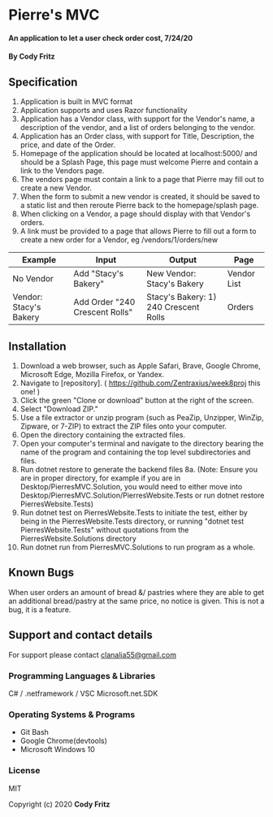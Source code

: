 # Pierre's MVC

#### An application to let a user check order cost, 7/24/20

#### By Cody Fritz

## Specification

1. Application is built in MVC format
2. Application supports and uses Razor functionality
3. Application has a Vendor class, with support for the Vendor's name, a description of the vendor, and a list of orders belonging to the vendor.
4. Application has an Order class, with support for Title, Description, the price, and date of the Order.
5. Homepage of the application should be located at localhost:5000/ and should be a Splash Page, this page must welcome Pierre and contain a link to the Vendors page.
6. The vendors page must contain a link to a page that Pierre may fill out to create a new Vendor.
7. When the form to submit a new vendor is created, it should be saved to a static list and then reroute Pierre back to the homepage/splash page.
8. When clicking on a Vendor, a page should display with that Vendor's orders.
9. A link must be provided to a page that allows Pierre to fill out a form to create a new order for a Vendor, eg /vendors/1/orders/new

| Example                | Input                          | Output                                | Page        |
| ---------------------- | ------------------------------ | ------------------------------------- | ----------- |
| No Vendor              | Add "Stacy's Bakery"           | New Vendor: Stacy's Bakery            | Vendor List |
| Vendor: Stacy's Bakery | Add Order "240 Crescent Rolls" | Stacy's Bakery: 1) 240 Crescent Rolls | Orders      |

## Installation

1.  Download a web browser, such as Apple Safari, Brave, Google Chrome, Microsoft Edge, Mozilla Firefox, or Yandex.
2.  Navigate to [repository]. ( https://github.com/Zentraxius/week8proj this one! )
3.  Click the green "Clone or download" button at the right of the screen.
4.  Select "Download ZIP."
5.  Use a file extractor or unzip program (such as PeaZip, Unzipper, WinZip, Zipware, or 7-ZIP) to extract the ZIP files onto your computer.
6.  Open the directory containing the extracted files.
7.  Open your computer's terminal and navigate to the directory bearing the name of the program and containing the top level subdirectories and files.
8.  Run dotnet restore to generate the backend files
    8a. (Note: Ensure you are in proper directory, for example if you are in Desktop/PierresMVC.Solution, you would need to either move into Desktop/PierresMVC.Solution/PierresWebsite.Tests or run dotnet restore PierresWebsite.Tests)
9.  Run dotnet test on PierresWebsite.Tests to initiate the test, either by being in the PierresWebsite.Tests directory, or running "dotnet test PierresWebsite.Tests" without quotations from the PierresWebsite.Solutions directory
10. Run dotnet run from PierresMVC.Solutions to run program as a whole.

## Known Bugs

When user orders an amount of bread &/ pastries where they are able to get an additional bread/pastry at the same price, no notice is given. This is not a bug, it is a feature.

## Support and contact details

For support please contact clanalia55@gmail.com

### Programming Languages & Libraries

C# / .netframework / VSC
Microsoft.net.SDK

### Operating Systems & Programs

- Git Bash
- Google Chrome(devtools)
- Microsoft Windows 10

### License

MIT

Copyright (c) 2020 **Cody Fritz**
